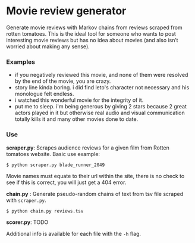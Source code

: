 # Movie review generator

Generate movie reviews with Markov chains from reviews scraped from rotten tomatoes. This is the ideal tool for someone who wants to post interesting movie reviews but has no idea about movies (and also isn’t worried about making any sense).

### Examples

* if you negatively reviewed this movie, and none of them were resolved by the end of the movie, you are crazy.
* story line kinda boring. i did find leto's character not necessary and his monologue felt endless.
* i watched this wonderful movie for the integrity of it.
* put me to sleep. i'm being generous by giving 2 stars because 2 great actors played in it but otherwise real audio and visual communication totally kills it and many other movies done to date.

### Use

**scraper.py**: Scrapes audience reviews for a given film from Rotten tomatoes website. Basic use example:

	$ python scraper.py blade_runner_2049

Movie names must equate to their url within the site, there is no check to see if this is correct, you will just get a 404 error.

**chain.py** : Generate pseudo-random chains of text from tsv file scraped with `scraper.py`.

	$ python chain.py reviews.tsv

**scorer.py**: TODO

Additional info is available for each file with the `-h` flag.

